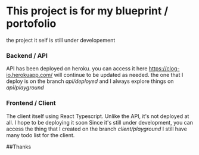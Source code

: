 # This project is for my blueprint / portofolio

the project it self is still under developement

### Backend / API
API has been deployed on heroku. you can access it here
https://clog-io.herokuapp.com/
will continue to be updated as needed.
the one that I deploy is on the branch *api/deployed* and I always explore things on *api/playground*

### Frontend / Client
The client itself using React Typescript.
Unlike the API, it's not deployed at all. I hope to be deploying it soon
Since it's still under development, you can access the thing that I created on the branch *client/playground*
I still have many todo list for the client.

##Thanks
